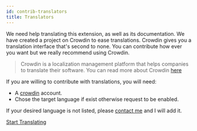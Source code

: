 ```yaml
---
id: contrib-translators
title: Translators
---
```


We need help translating this extension, as well as its documentation.
We have created a project on Crowdin to ease translations.
Crowdin gives you a translation interface that's second to none.
You can contribute how ever you want but we really recommend using Crowdin.

> Crowdin is a localization management platform that helps companies to translate their software.
You can read more about Crowdin [here](https://support.crowdin.com/crowdin-intro/)

If you are willing to contribute with translations, you will need:

* A [crowdin](https://crowdin.com/project/phpbb-ext-sitemaker) account.
* Chose the target language if exist otherwise request to be enabled.

If your desired language is not listed, please [contact me](https://crowdin.com/profile/blitze) and I will add it.

[Start Translating](https://crowdin.com/project/phpbb-ext-sitemaker)
